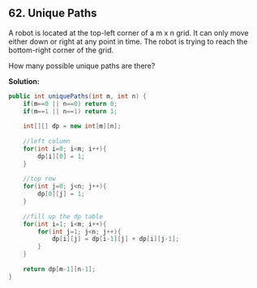 ## 62. Unique Paths

A robot is located at the top-left corner of a m x n grid. It can only move either down or right at any point in time. The robot is trying to reach the bottom-right corner of the grid.

How many possible unique paths are there?

**Solution:**

```java
public int uniquePaths(int m, int n) {
    if(m==0 || n==0) return 0;
    if(m==1 || n==1) return 1;
 
    int[][] dp = new int[m][n];
 
    //left column
    for(int i=0; i<m; i++){
        dp[i][0] = 1;
    }
 
    //top row
    for(int j=0; j<n; j++){
        dp[0][j] = 1;
    }
 
    //fill up the dp table
    for(int i=1; i<m; i++){
        for(int j=1; j<n; j++){
            dp[i][j] = dp[i-1][j] + dp[i][j-1];
        }
    }
 
    return dp[m-1][n-1];
}
```